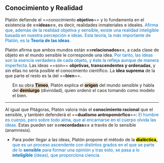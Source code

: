 
## Conocimiento y Realidad

Platón defiende el ==conocimiento **objetivo**== y lo fundamenta en el existencia de **==ideas==**, es decir, realidades inmateriales e ideales. <font color="#0070c0">Afirma que, además de la realidad objetiva y sensible, existe una realidad inteligible basada en nuestra percepción e ideas. Esta teoría, la más importante de Platón, es la <b>Teoría de las ideas</b>.</font> 

Platón afirma que ambos mundos están **==relacionados==**, a cada clase de objeto en el mundo sensible le corresponde una idea. <span style="color: #0070c0;">Por tanto, las ideas son la esencia verdadera de cada objeto, y éste la refleja aunque de manera imperfecta.</span> Las ideas ==son== **objetivas, transcendentes y ordenadas**,  y sin ellas no sería posible el conocimiento científico. La **idea suprema** de la que parte el resto es la del ==**bien**==.
<ul>En su obra <mark style="background-color: #EAD7C0;"><b>Timeo</b></mark>, Platón explica el <mark style="background-color: #EAD7C0;"><b>origen</b></mark> del mundo sensible y habla del <mark style="background-color: #EAD7C0;"><b>demiurgo</b></mark> (divinidad), quien ordenó el caos tomando como modelo el bien.</ul>

___
Al igual que Pitágoras, Platón valora más el **conocimiento racional** que el sensible, y también defenderá el ==**dualismo antropomórfico**==: <span style="color: #0070c0;">El hombre es cuerpo, pero sobre todo alma, que al encarnarse en el cuerpo olvida las ideas.</span> Estas pueden ser **==recordadas==** a través de lo sensible (anamnesis).  <ul><li>Para poder llegar a las ideas, Platón propone el método de la <b><mark>dialéctica</mark>,</b><span style="color: #0070c0;"> que es un proceso ascendente con distintos grados en el que se parte de lo <b>sensible</b> para formar una opinión y tras esto, se pasa a lo <b>inteligible</b> (ideas), que proporciona ciencia.</span></li></ul>



